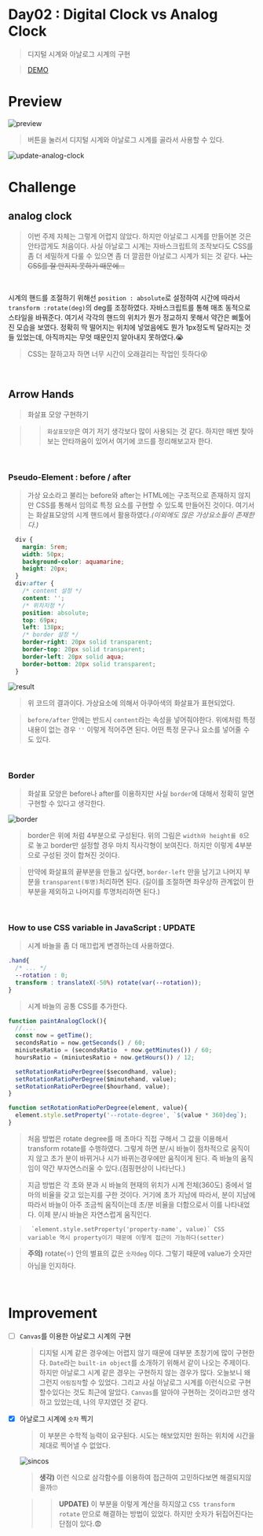 # Day02 : Digital Clock vs Analog Clock

> 디지털 시계와 아날로그 시계의 구현

> [DEMO](https://codesandbox.io/s/day02analogclock-vs-digitalclock-xgjnn)

# Preview

![preview](image/preview.jpg)

> 버튼을 눌러서 디지털 시계와 아날로그 시계를 골라서 사용할 수 있다.

![update-analog-clock](./image/analog-clock.PNG)

# Challenge

## analog clock

> 이번 주제 자체는 그렇게 어렵지 않았다. 하지만 아날로그 시계를 만들어본 것은 안타깝게도 처음이다. 사실 아날로그 시계는 자바스크립트의 조작보다도 CSS를 좀 더 세밀하게 다룰 수 있으면 좀 더 깔끔한 아날로그 시계가 되는 것 같다. <del>나는 CSS를 잘 만지지 못하기 때문에...</del>

<br/>

시계의 핸드를 조절하기 위해선 `position : absolute`로 설정하여 시간에 따라서 `transform :rotate(deg)`의 deg를 조정하였다. 자바스크립트를 통해 매초 동적으로 스타일을 바꿔준다. 여기서 각각의 핸드의 위치가 뭔가 정교하지 못해서 약간은 삐툴어진 모습을 보였다. 정확히 딱 떨어지는 위치에 넣었음에도 뭔가 1px정도씩 달라지는 것들 있었는데, 아직까지는 무엇 때문인지 알아내지 못하였다.😭

> CSS는 잘하고자 하면 너무 시간이 오래걸리는 작업인 듯하다😵

<br/>

## Arrow Hands

> 화살표 모양 구현하기

> > `화살표모양`은 여기 저기 생각보다 많이 사용되는 것 같다. 하지만 매번 찾아보는 안타까움이 있어서 여기에 코드를 정리해보고자 한다.

<br />

### Pseudo-Element : before / after

> 가상 요소라고 불리는 before와 after는 HTML에는 구조적으로 존재하지 않지만 CSS를 통해서 임의로 특정 요소를 구현할 수 있도록 만들어진 것이다. 여기서는 화살표모양의 시계 핸드에서 활용하였다._(이외에도 많은 가상요소들이 존재한다.)_

```CSS
  div {
    margin: 5rem;
    width: 50px;
    background-color: aquamarine;
    height: 20px;
  }
  div:after {
    /* content 설정 */
    content: '';
    /* 위치지정 */
    position: absolute;
    top: 69px;
    left: 138px;
    /* border 설정 */
    border-right: 20px solid transparent;
    border-top: 20px solid transparent;
    border-left: 20px solid aqua;
    border-bottom: 20px solid transparent;
  }
```

![result](image/before-after.PNG)

> 위 코드의 결과이다. 가상요소에 의해서 아쿠아색의 화살표가 표현되었다.

> `before/after` 안에는 반드시 `content`라는 속성을 넣어줘야한다. 위에처럼 특정 내용이 없는 경우 `''` 이렇게 적어주면 된다. 어떤 특정 문구나 요소를 넣어줄 수 도 있다.

<br />

### Border

> 화살표 모양은 before나 after를 이용하지만 사실 `border`에 대해서 정확히 알면 구현할 수 있다고 생각한다.

![border](image/border.png)

> border은 위에 처럼 4부분으로 구성된다. 위의 그림은 `width와 height를 0`으로 놓고 border만 설정할 경우 마치 직사각형이 보여진다. 하지만 이렇게 4부분으로 구성된 것이 합쳐진 것이다.

> 만약에 화살표의 끝부분을 만들고 싶다면, `border-left` 만을 남기고 나머지 부분을 `transparent(투명)`처리하면 된다. (길이를 조절하면 좌우상하 관계없이 한부분을 제외하고 나머지를 투명처리하면 된다.)

<br/>

### How to use CSS variable in JavaScript : **UPDATE**

> 시계 바늘을 좀 더 매끄럽게 변경하는데 사용하였다.

```CSS
.hand{
  /* ... */
  --rotation : 0;
  transform : translateX(-50%) rotate(var(--rotation));
}
```

> 시계 바늘의 공통 CSS를 추가한다.

```JavaScript
function paintAnalogClock(){
  //....
  const now = getTime();
  secondsRatio = now.getSeconds() / 60;
  miniutesRatio = (secondsRatio  + now.getMinutes()) / 60;
  hoursRatio = (miniutesRatio + now.getHours()) / 12;

  setRotationRatioPerDegree($secondhand, value);
  setRotationRatioPerDegree($minutehand, value);
  setRotationRatioPerDegree($hourhand, value);
}

function setRotationRatioPerDegree(element, value){
  element.style.setProperty('--rotate-degree', `${value * 360}deg`);
}
```

> 처음 방법은 rotate degree를 매 초마다 직접 구해서 그 값을 이용해서 transform rotate를 수행하였다. 그렇게 하면 분/시 바늘이 점차적으로 움직이지 않고 초가 분이 바뀌거나 시가 바뀌는경우에만 움직이게 된다. 즉 바늘의 움직임이 약간 부자연스러울 수 있다.(점핑현상이 나타난다.)

> 지금 방법은 각 초와 분과 시 바늘의 현재의 위치가 시계 전체(360도) 중에서 얼마의 비율을 갖고 있는지를 구한 것이다. 거기에 초가 지남에 따라서, 분이 지남에 따라서 바늘이 아주 조금씩 움직이는데 초/분 비율을 더함으로서 이를 나타내었다. 이제 분/시 바늘은 자연스럽게 움직인다.

>      `element.style.setProperty('property-name', value)` CSS variable 역시 property이기 때문에 이렇게 접근이 가능하다(setter)

> **주의)** rotate(⭐) 안의 별표의 값은 `숫자deg` 이다. 그렇기 때문에 value가 숫자만 아님을 인지하다.

<br />

# Improvement

-   [ ] `Canvas`를 이용한 아날로그 시계의 구현

    > 디지털 시계 같은 경우에는 어렵지 않기 때문에 대부분 초창기에 많이 구현한다. `Date`라는 `built-in object`를 소개하기 위해서 같이 나오는 주제이다. 하지만 아날로그 시계 같은 경우는 구현하지 않는 경우가 많다. 오늘보니 왜 그런지 `어림짐작`할 수 있었다. 그리고 사실 아날로그 시계를 이런식으로 구현할수있다는 것도 최근에 알았다. `Canvas`를 알아야 구현하는 것이라고만 생각하고 있었는데, 나의 무지였던 것 같다.

-   [x] 아날로그 시계에 `숫자` 찍기

    > 이 부분은 수학적 능력이 요구된다. 시도는 해보았지만 원하는 위치에 시간을 제대로 찍어낼 수 없었다.

    ![sincos](image/4.png)

    > **생각)** 이런 식으로 삼각함수를 이용하여 접근하여 고민하다보면 해결되지않을까🙄

    > > **UPDATE)** 이 부분을 이렇게 계산을 하지않고 `CSS transform rotate` 만으로 해결하는 방법이 있었다. 하지만 숫자가 뒤집어진다는 단점이 있다.😨
